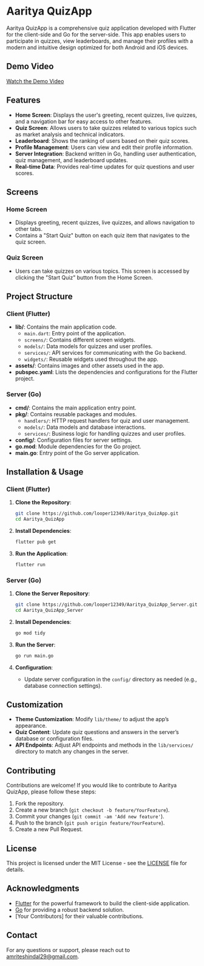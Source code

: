 # Aaritya QuizApp

Aaritya QuizApp is a comprehensive quiz application developed with Flutter for the client-side and Go for the server-side. This app enables users to participate in quizzes, view leaderboards, and manage their profiles with a modern and intuitive design optimized for both Android and iOS devices.

## Demo Video

[Watch the Demo Video](https://drive.google.com/file/d/18spTEzc0i9zIHAJPYpirKomKz3y_ed3X/view?usp=sharing) 

## Features

- **Home Screen**: Displays the user's greeting, recent quizzes, live quizzes, and a navigation bar for easy access to other features.
- **Quiz Screen**: Allows users to take quizzes related to various topics such as market analysis and technical indicators.
- **Leaderboard**: Shows the ranking of users based on their quiz scores.
- **Profile Management**: Users can view and edit their profile information.
- **Server Integration**: Backend written in Go, handling user authentication, quiz management, and leaderboard updates.
- **Real-time Data**: Provides real-time updates for quiz questions and user scores.

## Screens

### Home Screen

- Displays greeting, recent quizzes, live quizzes, and allows navigation to other tabs.
- Contains a "Start Quiz" button on each quiz item that navigates to the quiz screen.

### Quiz Screen

- Users can take quizzes on various topics. This screen is accessed by clicking the "Start Quiz" button from the Home Screen.

## Project Structure

### Client (Flutter)

- **lib/**: Contains the main application code.
  - `main.dart`: Entry point of the application.
  - `screens/`: Contains different screen widgets.
  - `models/`: Data models for quizzes and user profiles.
  - `services/`: API services for communicating with the Go backend.
  - `widgets/`: Reusable widgets used throughout the app.
- **assets/**: Contains images and other assets used in the app.
- **pubspec.yaml**: Lists the dependencies and configurations for the Flutter project.

### Server (Go)

- **cmd/**: Contains the main application entry point.
- **pkg/**: Contains reusable packages and modules.
  - `handlers/`: HTTP request handlers for quiz and user management.
  - `models/`: Data models and database interactions.
  - `services/`: Business logic for handling quizzes and user profiles.
- **config/**: Configuration files for server settings.
- **go.mod**: Module dependencies for the Go project.
- **main.go**: Entry point of the Go server application.

## Installation & Usage

### Client (Flutter)

1. **Clone the Repository**:
    ```bash
    git clone https://github.com/looper12349/Aaritya_QuizApp.git
    cd Aaritya_QuizApp
    ```

2. **Install Dependencies**:
    ```bash
    flutter pub get
    ```

3. **Run the Application**:
    ```bash
    flutter run
    ```

### Server (Go)

1. **Clone the Server Repository**:
    ```bash
    git clone https://github.com/looper12349/Aaritya_QuizApp_Server.git
    cd Aaritya_QuizApp_Server
    ```

2. **Install Dependencies**:
    ```bash
    go mod tidy
    ```

3. **Run the Server**:
    ```bash
    go run main.go
    ```

4. **Configuration**:
   - Update server configuration in the `config/` directory as needed (e.g., database connection settings).

## Customization

- **Theme Customization**: Modify `lib/theme/` to adjust the app’s appearance.
- **Quiz Content**: Update quiz questions and answers in the server’s database or configuration files.
- **API Endpoints**: Adjust API endpoints and methods in the `lib/services/` directory to match any changes in the server.

## Contributing

Contributions are welcome! If you would like to contribute to Aaritya QuizApp, please follow these steps:

1. Fork the repository.
2. Create a new branch (`git checkout -b feature/YourFeature`).
3. Commit your changes (`git commit -am 'Add new feature'`).
4. Push to the branch (`git push origin feature/YourFeature`).
5. Create a new Pull Request.

## License

This project is licensed under the MIT License - see the [LICENSE](LICENSE) file for details.

## Acknowledgments

- [Flutter](https://flutter.dev/) for the powerful framework to build the client-side application.
- [Go](https://golang.org/) for providing a robust backend solution.
- [Your Contributors] for their valuable contributions.

## Contact

For any questions or support, please reach out to [amriteshindal29@gmail.com](mailto:amriteshindal29@gmail.com).

